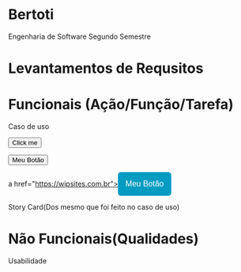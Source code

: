 # Bertoti
Engenharia de Software Segundo Semestre

# Levantamentos de Requsitos

# Funcionais (Ação/Função/Tarefa) 
  Caso de uso
  
  <button name="button">Click me</button>
  
  <a href="https://wipsites.com.br"><button>Meu Botão</button></a>
  
  a href="https://wipsites.com.br"><button style="background: #069cc2; border-radius: 6px; padding: 15px; cursor: pointer; color: #fff; border: none; font-size: 16px;">Meu       Botão</button></a>
  
  Story Card(Dos mesmo que foi feito no caso de uso)
  

# Não Funcionais(Qualidades)
  Usabilidade

